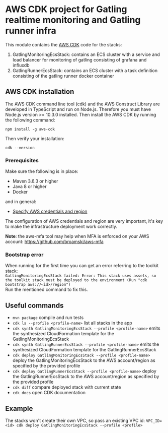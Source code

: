 # AWS CDK project for Gatling realtime monitoring and Gatling runner infra
This module contains the [AWS CDK](https://docs.aws.amazon.com/cdk/latest/guide/home.html) code for the stacks:
1. GatlingMonitoringEcsStack: contains an ECS cluster with a service and load balancer for monitoring of gatling consisting of grafana and influxdb
2. GatlingRunnerEcsStack: contains an ECS cluster with a task definition consisting of the gatling runner docker container

## AWS CDK installation
The AWS CDK command line tool (cdk) and the AWS Construct Library are developed in TypeScript and run on Node.js.
Therefore you must have Node.js version >= 10.3.0 installed. Then install the AWS CDK by running the following command:

`npm install -g aws-cdk`

Then verify your installation:

`cdk --version`

### Prerequisites
Make sure the following is in place:

- Maven 3.6.3 or higher
- Java 8 or higher
- Docker

and in general:

- [Specify AWS credentials and region](https://docs.aws.amazon.com/cdk/latest/guide/getting_started.html#getting_started_credentials)

The configuration of AWS credentials and region are very important, it's key to make the infrastructure deployment work correctly.

**Note**: the aws-mfa tool may help when MFA is enforced on your AWS account: https://github.com/broamski/aws-mfa

### Bootstrap error
When running for the first time you can get an error referring to the toolkit stack:  
`GatlingMonitoringEcsStack failed: Error: This stack uses assets, so the toolkit stack must be deployed to the environment (Run "cdk bootstrap aws://<id>/region")`  
Run the mentioned command to fix this.

## Useful commands
 * `mvn package` compile and run tests
 * `cdk ls --profile <profile-name>` list all stacks in the app
 * `cdk synth GatlingMonitoringEcsStack --profile <profile-name>` emits the synthesized CloudFormation template for the GatlingMonitoringEcsStack
 * `cdk synth GatlingRunnerEcsStack --profile <profile-name>` emits the synthesized CloudFormation template for the GatlingRunnerEcsStack
 * `cdk deploy GatlingMonitoringEcsStack --profile <profile-name>` deploy the GatlingMonitoringEcsStack to the AWS account/region as specified by the provided profile
 * `cdk deploy GatlingRunnerEcsStack --profile <profile-name>` deploy the GatlingRunnerEcsStack to the AWS account/region as specified by the provided profile
 * `cdk diff` compare deployed stack with current state
 * `cdk docs` open CDK documentation
 
 ## Example
 The stacks won't create their own VPC, so pass an existing VPC id:
 `VPC_ID=<id> cdk deploy GatlingMonitoringEcsStack --profile <profile>`
